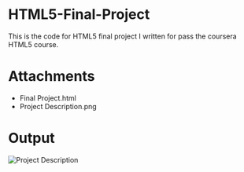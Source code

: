 # HTML5-Final-Project
This is the code for HTML5 final project I written for pass the coursera HTML5 course.

# Attachments
* Final Project.html
* Project Description.png


# Output
![Project Description](https://user-images.githubusercontent.com/121423244/209524438-464b60db-3fc2-4803-83ca-c22c60350f6b.png)

